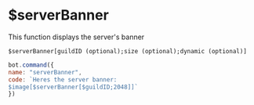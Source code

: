 # $serverBanner

This function displays the server's banner

```text
$serverBanner[guildID (optional);size (optional);dynamic (optional)]
```

```javascript
bot.command({
name: "serverBanner",
code: `Heres the server banner: 
$image[$serverBanner[$guildID;2048]]`
})
```

